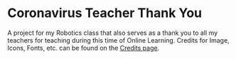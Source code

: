 # Coronavirus Teacher Thank You
A project for my Robotics class that also serves as a thank you to all my teachers for teaching during this time of Online Learning.
Credits for Image, Icons, Fonts, etc. can be found on the [Credits page](https://willtheorangeguy.github.io/Coronavirus-Teacher-Thank-You/credits).
